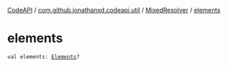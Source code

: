 [CodeAPI](../../index.md) / [com.github.jonathanxd.codeapi.util](../index.md) / [MixedResolver](index.md) / [elements](.)

# elements

`val elements: `[`Elements`](http://docs.oracle.com/javase/6/docs/api/javax/lang/model/util/Elements.html)`?`